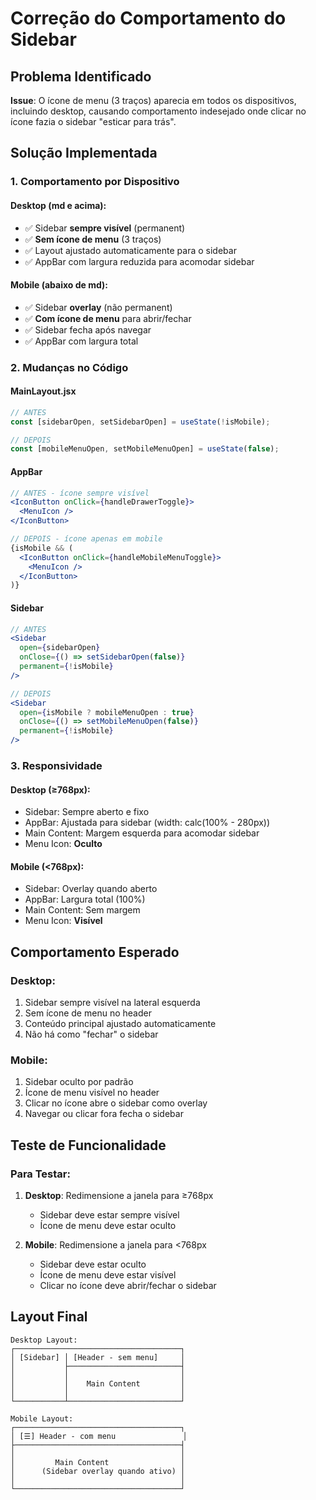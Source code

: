 # Correção do Comportamento do Sidebar

## Problema Identificado

**Issue**: O ícone de menu (3 traços) aparecia em todos os dispositivos, incluindo desktop, causando comportamento indesejado onde clicar no ícone fazia o sidebar "esticar para trás".

## Solução Implementada

### 1. Comportamento por Dispositivo

#### Desktop (md e acima):
- ✅ Sidebar **sempre visível** (permanent)
- ✅ **Sem ícone de menu** (3 traços)
- ✅ Layout ajustado automaticamente para o sidebar
- ✅ AppBar com largura reduzida para acomodar sidebar

#### Mobile (abaixo de md):
- ✅ Sidebar **overlay** (não permanent)
- ✅ **Com ícone de menu** para abrir/fechar
- ✅ Sidebar fecha após navegar
- ✅ AppBar com largura total

### 2. Mudanças no Código

#### MainLayout.jsx
```jsx
// ANTES
const [sidebarOpen, setSidebarOpen] = useState(!isMobile);

// DEPOIS
const [mobileMenuOpen, setMobileMenuOpen] = useState(false);
```

#### AppBar
```jsx
// ANTES - ícone sempre visível
<IconButton onClick={handleDrawerToggle}>
  <MenuIcon />
</IconButton>

// DEPOIS - ícone apenas em mobile
{isMobile && (
  <IconButton onClick={handleMobileMenuToggle}>
    <MenuIcon />
  </IconButton>
)}
```

#### Sidebar
```jsx
// ANTES
<Sidebar
  open={sidebarOpen}
  onClose={() => setSidebarOpen(false)}
  permanent={!isMobile}
/>

// DEPOIS
<Sidebar
  open={isMobile ? mobileMenuOpen : true}
  onClose={() => setMobileMenuOpen(false)}
  permanent={!isMobile}
/>
```

### 3. Responsividade

#### Desktop (≥768px):
- Sidebar: Sempre aberto e fixo
- AppBar: Ajustada para sidebar (width: calc(100% - 280px))
- Main Content: Margem esquerda para acomodar sidebar
- Menu Icon: **Oculto**

#### Mobile (<768px):
- Sidebar: Overlay quando aberto
- AppBar: Largura total (100%)
- Main Content: Sem margem
- Menu Icon: **Visível**

## Comportamento Esperado

### Desktop:
1. Sidebar sempre visível na lateral esquerda
2. Sem ícone de menu no header
3. Conteúdo principal ajustado automaticamente
4. Não há como "fechar" o sidebar

### Mobile:
1. Sidebar oculto por padrão
2. Ícone de menu visível no header
3. Clicar no ícone abre o sidebar como overlay
4. Navegar ou clicar fora fecha o sidebar

## Teste de Funcionalidade

### Para Testar:
1. **Desktop**: Redimensione a janela para ≥768px
   - Sidebar deve estar sempre visível
   - Ícone de menu deve estar oculto
   
2. **Mobile**: Redimensione a janela para <768px
   - Sidebar deve estar oculto
   - Ícone de menu deve estar visível
   - Clicar no ícone deve abrir/fechar o sidebar

## Layout Final

```
Desktop Layout:
┌─────────────────────────────────────┐
│ [Sidebar] │ [Header - sem menu]     │
│           ├─────────────────────────┤
│           │                         │
│           │    Main Content         │
│           │                         │
└───────────┴─────────────────────────┘

Mobile Layout:
┌─────────────────────────────────────┐
│ [☰] Header - com menu               │
├─────────────────────────────────────┤
│                                     │
│         Main Content                │
│      (Sidebar overlay quando ativo) │
│                                     │
└─────────────────────────────────────┘
```
